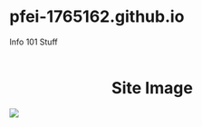 # pfei-1765162.github.io
Info 101 Stuff<br><br>
<h1 text align="center">Site Image</h1>
<img src="https://user-images.githubusercontent.com/96917595/168440708-7f87ad75-afb6-4d86-a614-4f3e30f4e19c.png">

